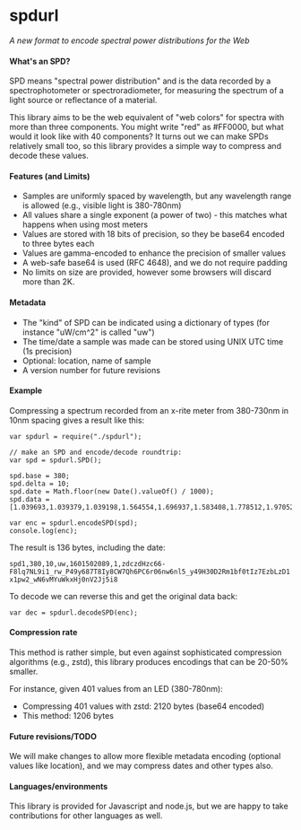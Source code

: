 # spdurl

*A new format to encode spectral power distributions for the Web*

#### What's an SPD?

SPD means "spectral power distribution" and is the data recorded by a spectrophotometer or spectroradiometer, for measuring the spectrum of a light source or reflectance of a material. 

This library aims to be the web equivalent of "web colors" for spectra with more than three components. You might write "red" as #FF0000, but what would it look like with 40 components? It turns out we can make SPDs relatively small too, so this library provides a simple way to compress and decode these values.

#### Features (and Limits)

* Samples are uniformly spaced by wavelength, but any wavelength range is allowed (e.g., visible light is 380-780nm)
* All values share a single exponent (a power of two) - this matches what happens when using most meters
* Values are stored with 18 bits of precision, so they be base64 encoded to three bytes each
* Values are gamma-encoded to enhance the precision of smaller values
* A web-safe base64 is used (RFC 4648), and we do not require padding
* No limits on size are provided, however some browsers will discard more than 2K.

#### Metadata

* The "kind" of SPD can be indicated using a dictionary of types (for instance "uW/cm^2" is called "uw")
* The time/date a sample was made can be stored using UNIX UTC time (1s precision)
* Optional: location, name of sample
* A version number for future revisions

#### Example

Compressing a spectrum recorded from an x-rite meter from 380-730nm in 10nm spacing gives a result like this:

```
var spdurl = require("./spdurl");

// make an SPD and encode/decode roundtrip:
var spd = spdurl.SPD();

spd.base = 380;
spd.delta = 10;
spd.date = Math.floor(new Date().valueOf() / 1000);
spd.data = [1.039693,1.039379,1.039198,1.564554,1.696937,1.583408,1.778512,1.970525,1.930359,1.800388,1.725509,1.659314,1.651000,1.587592,1.506774,1.541956,1.536947,1.536743,1.488346,1.409579,1.326508,1.219819,1.163692,1.117009,1.068008,1.037550,1.015638,0.944459,0.889883,0.855271,0.801936,0.759832,0.904105,1.111251,1.211360,1.453921];

var enc = spdurl.encodeSPD(spd);
console.log(enc);
```

The result is 136 bytes, including the date:

`spd1,380,10,uw,1601502089,1,zdczdHzc66-F8lq7NL9i1_rw_P49y687T8Iy8CW7Qh6PC6r06nw6nl5_y49H30D2Rm1bf0tIz7EzbLzD1x1pw2_wN6vMYuWkxHj0nV2Jj5i8`

To decode we can reverse this and get the original data back:

```
var dec = spdurl.decodeSPD(enc);
```

#### Compression rate

This method is rather simple, but even against sophisticated compression algorithms (e.g., zstd), this library produces encodings that can be 20-50% smaller.

For instance, given 401 values from an LED (380-780nm):

* Compressing 401 values with zstd: 2120 bytes (base64 encoded)
* This method: 1206 bytes

#### Future revisions/TODO

We will make changes to allow more flexible metadata encoding (optional values like location), and we may compress dates and other types also.

#### Languages/environments

This library is provided for Javascript and node.js, but we are happy to take contributions for other languages as well.
